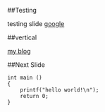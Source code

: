 ##Testing

testing slide [google](google.com)


##vertical

[my blog](billyho.github.io)



##Next Slide

```
int main ()
{
	printf("hello world!\n");
	return 0;
}
```